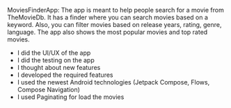 MoviesFinderApp:
The app is meant to help people search for a movie from TheMovieDb. It has a finder where you can search movies based on a keyword. Also, you can filter movies based on release years, rating, genre, language. The app also shows the most popular movies and top rated movies.
- I did the UI/UX of the app
- I did the testing on the app
- I thought about new features
- I developed the required features
- I used the newest Android technologies (Jetpack Compose, Flows, Compose Navigation)
- I used Paginating for load the movies 
